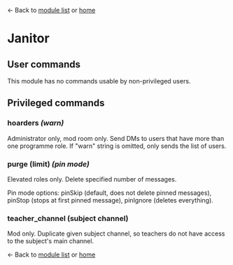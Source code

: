 ← Back to [module list](index.md) or [home](../index.md)

# Janitor

## User commands

This module has no commands usable by non-privileged users.

## Privileged commands

### hoarders _(warn)_

Administrator only, mod room only. Send DMs to users that have more than one programme role. If "warn" string is omitted, only sends the list of users.

### purge (limit) _(pin mode)_

Elevated roles only. Delete specified number of messages.

Pin mode options: pinSkip (default, does not delete pinned messages), pinStop (stops at first pinned message), pinIgnore (deletes everything).

### teacher_channel (subject channel)

Mod only. Duplicate given subject channel, so teachers do not have access to the subject's main channel.

← Back to [module list](index.md) or [home](../index.md)
